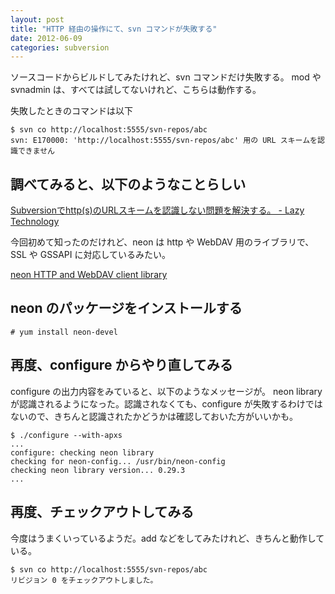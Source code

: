 ```yaml
---
layout: post
title: "HTTP 経由の操作にて、svn コマンドが失敗する"
date: 2012-06-09
categories: subversion
---
```

ソースコードからビルドしてみたけれど、svn コマンドだけ失敗する。
mod や svnadmin は、すべては試してないけれど、こちらは動作する。

失敗したときのコマンドは以下

```
$ svn co http://localhost:5555/svn-repos/abc
svn: E170000: 'http://localhost:5555/svn-repos/abc' 用の URL スキームを認識できません
```


## 調べてみると、以下のようなことらしい

[Subversionでhttp(s)のURLスキームを認識しない問題を解決する。 - Lazy Technology](http://d.hatena.ne.jp/trench/20080124/1201169696 "Subversionでhttp(s)のURLスキームを認識しない問題を解決する。 - Lazy Technology")


今回初めて知ったのだけれど、neon は http や WebDAV 用のライブラリで、SSL や GSSAPI に対応しているみたい。

[neon HTTP and WebDAV client library](http://www.webdav.org/neon/ "neon HTTP and WebDAV client library")


## neon のパッケージをインストールする

```
# yum install neon-devel
```


## 再度、configure からやり直してみる
configure の出力内容をみていると、以下のようなメッセージが。
neon library が認識されるようになった。認識されなくても、configure が失敗するわけではないので、きちんと認識されたかどうかは確認しておいた方がいいかも。

```
$ ./configure --with-apxs
...
configure: checking neon library
checking for neon-config... /usr/bin/neon-config
checking neon library version... 0.29.3
...
```


## 再度、チェックアウトしてみる

今度はうまくいっているようだ。add などをしてみたけれど、きちんと動作している。

```
$ svn co http://localhost:5555/svn-repos/abc
リビジョン 0 をチェックアウトしました。
```

